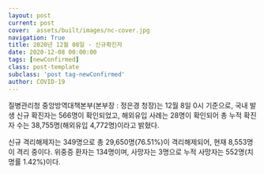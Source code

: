 ```yaml
---
layout: post
current: post
cover:  assets/built/images/nc-cover.jpg
navigation: True
title: 2020년 12월 08일 - 신규확진자
date: 2020-12-08 00:00:00
tags: [newConfirmed]
class: post-template
subclass: 'post tag-newConfirmed'
author: COVID-19
---
```


질병관리청 중앙방역대책본부(본부장 : 정은경 청장)는 12월 8일 0시 기준으로, 
국내 발생 신규 확진자는 566명이 확인되었고, 
해외유입 사례는 28명이 확인되어 총 누적 확진자 수는 38,755명(해외유입 4,772명)이라고 밝혔다.

신규 격리해제자는 349명으로 총 29,650명(76.51%)이 격리해제되어, 현재 8,553명이 격리 중이다. 
위중증 환자는 134명이며, 사망자는 3명으로 누적 사망자는 552명(치명률 1.42%)이다.